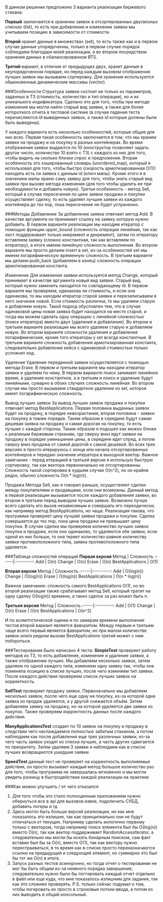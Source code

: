 В данном решении предложено 3 варианта реализации биржевого стакана: 

__Первый__ заключается в хранении заявок в отсортированных двусвязных списках (list), то есть при добавлении и изменении заявки мы учитываем позицию в зависимости от стоимости.

__Второй__ хранит данные в множествах (set), то есть также как и в первом случае данные упорядоченны, только в первом случае порядок соблюдаем благодаря моей реализации, а во втором посредством хранения данных в сбалансированном BTS.

__Третий__ вариант, в отличии от предыдущих двух, хранит данные в неупорядоченном порядке, но перед каждым вызовом отображения лучших заявок мы вызываем сортировку. Для хранения используются обыкновенные динамические массивы (vector).

###Особенности
Структура заявки состоит не только из параметров, заданных в ТЗ (стоимость, количество и тип операции), но и их уникалького индификатора. Сделано это для того, чтобы при методе изменения мы могли найти старый вид заявки, а также для более котороткого отчета в тестовой системе (в случае падения теста перечисляются id выведенных заявок, а также id которые должны были быть выведены).

У каждого варианта есть несколько особенностей, которые общие для них всех. Первая такая особенность заключается в том, что мы храним заявки на продажу и на покупку в разных контейнерах. Во время отображения заявок выдаются по 10 (конструктор позволяет задать другое число, количество 10 взято с ТЗ) с каждого из них для того, чтобы видить на сколько близки спрос и предложение. Вторая особенность это хэшированный словарь (unordered_map), который я использовал для того, чтобы быстро (скорость армотизированная O(1)) находить есть ли заявка с данным id (ключ мапы). Кроме этого я в значениии мапы храню саму заявку для того, чтобы знать старый вид заявки при вызове метода изменения (для того чтобы удалить ее при необходимости и добавить новую). Третья особенность - метод Sell, который в случае пересечения по цене заявок продажи и покупки осуществляет сделку, то есть удаляет лучшие заявки из каждого контейнера до тех пор, пока пересечение не будет устраненно.

###Методы
Добавление
За добавление заявка отвечает метод Add. В качестве аргумента он принимает ссылку на заявку которую нужно добавить. В первом варианте реализации мы находим итератор с помощью функции upper_bound (сложность операции линейная, так как лист поддерживает только инкремент и декремент), затем по итератору вставляем заявку (сложно константная, так как вставляем по итератору), в итоге имеем линейную сложность выполнения. Во втором варианте мы просто делаем insert в set, из-за особенностей set мы имеем логарифмическую временную сложность. В третьем варианте мы делаем push_back (добавляем в конец) сложность операции армотизированная константа.

Изменение
Для изменения заявки используется метод Change, который принимает в качестве аргумента новый вид заявки. Старый вид, который нужно заменить находится по совпадающему id. В первом варианте мы проверяем, одинакова ли стоимость, и если она одинакова, то мы находим итератор старой заявки и перезаписываем в него значение новой. Если стоимость различна, то мы удаляем старую и добавляем новую. Такой подход обусловлен тем, что в случае одинаковой цены новая заявка будет находится на месте старой, и тогда мы можем сделать одну операцию с линейной сложностью (поиск итератора) вместо двух (удаления и добавление). Во втором и третьем варианте реализации мы всего удаляем старую и добавляем новую. Во втором варианте сложности удаления и добавления логарифмические, кроме того итераторы у set всегда константные. В третьем варианте сложность добавления армотизированная константа, следовательно добавление кейса с одинаковой стоимостью только усложнит код.

Удаление
Удаление переданной заявки осуществляется с помощью метода Erase. В первом и третьем варианте мы находим итератор заявки и удаляем по нему. В первом варианте поиск занимает линейное время, а удаление константное, а в третьем и поиск и удаление будут линейными, сумарно в обоих случаях сложность линейная. Во втором случае мы просто вызываем стандартное удаление из set, которое имеет логарифмическую сложность.

Вывод лучших заявок
За вывод лучших заявок продажи и покупки отвечает метод BestApplications. Первая половина выданных заявок будет на продажу, в порядке невозрастания, вторая половина - заявки на покупку в томже порядке. Таким образом в середине будут самая дешевая заявка на продажу и самая дорогая на покупку, то есть лучшие с каждой стороны. Таким образом я подошел как можно ближе к реалиным биржевым стаканам, где сверху вниз идут заявки на продажу в порядке уменьшения цены, в середине идет спред, а потом сверху вниз продажа от самой дорогой к самой дешевой. Во всех трех версиях я просто итерируюсь с конца или начала отсортированных контейнеров и передаю значение итератора в выходной вектор. Важное замечание - перед итерацией в третьей версии я использую быструю сортировку, так как вектора первоначально не отсортированны. Сложность такой сортировки в худшем случае O(n^2), но он крайне редок, обычно сложность O(n * log(n)).

Продажа
Метода Sell, как я говорил раньше, осуществляет сделки между покупателями и продавцами, если они возможны. Данный метод в первой реализации вызывается после каждого добавления заявки, во втором и третьем перед выводом лучших заявок. Возможно лучше всего сделать его вызов независимым и совершать его переодически, как например метод BestApplications, но чаще. Реализация такова, что программа проверяет цену лучшей заявки продажи и покупки. Сделка совершается до тех пор, пока цена продажи не превышает цену покупки. В случае сделки мы проверяем количество лучших заявок покупки и продажи, если оно одинаково, то удаляются обе заявки, если одной из них больше, то она теряет количество равное количеству заявки противоположного типа, заявка противоположного типа удаляется.

###Таблица сложностей операций
__Первая версия__
Метод | Сложность
:-----|:---------:
Add | O(n)
Change | O(n)
Erase | O(n)
BestApplications | O(1)

__Вторая версия__
Метод | Сложность
:-----|:---------:
Add | O(log(n))
Change | O(log(n))
Erase | O(log(n))
BestApplications | O(n * log(n))

Важное замечание: сложность самого BestApplications O(1), но во второй реализации также срабатывает метод Sell, который тратит на одну сделку O(log(n)) времени, а таких сделок за раз может быть n.

__Третьея версия__
Метод | Сложность
:-----|:---------:
Add | O(1)
Change | O(n)
Erase | O(n)
BestApplications | O(n^2)

И по асимптотической оценке и по замерам времени выполнения тестов второй вариант является фаворитом. Между первым и третьим чаще всего первый является фаворитом, но при малом количестве заявок или/и редком вызове BestApplications третий может с ним побороться.

###Тестирование
Было написано 4 теста: 
__SimpleTest__ проверяет работу методов из ТЗ, то есть добавление, изменение и удаление заявки, а также отображение лучших. Мы добавляем несколько заявок, затем удаляем по одной каждого типа, изменяем одну заявку так, чтобы она поменяла позицию в списке лучших, после чего изменяем тип заявки. После каждого действия проверяем список лучших заявок на корректность.

__SellTest__ проверяет продажу заявок. Первоначально мы добавляем несколько заявок, после чего еще одну на покупку, из-за которой одна заявка из продаж удаляется, а у другой снижается объём. Затем добавляем заявку на продажу, из-за которой удаляется две заявки из покупок. Также проверяем корректность данных после каждого действия.

__ManyApplicationsTest__ создает по 10 заявок на покупку и продажу в следствии чего наслаждаемся полностью забитым стаканом, а потом наблюдаем как после добавления еще трех различных заявки, из-за чего часть заявок уходят из списка лучших, а часть других сдвигается по приоритету. Затем удаляем 3 заявки и наблюдаем как в список лучших возвращаются ушедшие заявки.

__SpeedTest__ данный тест не проверяет на корректность выполняемые действия, он просто вызывает каждый метод большое количество раз для того, чтобы программа не завершалась мгновенно и мы могли увидеть разницу в быстродействии каждой реализации на практике

###Как можно улучшить / от чего отказался

1. Для того чтобы это стало полноценным приложением нужно обернуться все в api для вызовов извне, подключить СУБД, добавить логеры и тд
2. Здесь могло быть больше версий реализации, но как мне показалось это излишне, так как принципиально они не будут отличаться от текущих. Например сделать анлогично первому только с вектором, тогда например поиск элемента был бы O(log(n)) вместо O(n), так как вектор поддерживает RandomAccessIterator, а следовательно мы могли бы искать бинарным поиском, сам факт вставки был бы за O(n), вместо O(1), так как вектору нужно перестраиваться, в то время как в списке просто переназначаются ссылки на предыдущий и следующий элемент, но суммарно это был бы тот же O(n) в итоге.
3. Запуск разных тестов асинхронно, но тогда отчет о тестировании не мог бы быть общим из-за неявного порядка завершения, следовательно нужно было бы логгировать каждый отчет отдельно в файл или еще куда, что мне показалось излишним для задания, так как это сложнее проверять. P.S. только сейчас подумал о том, чтобы логировать их просто в строковые потоки ввода, а потом из них выводить в общий консольный.
